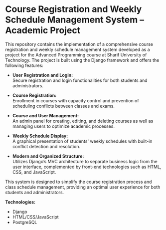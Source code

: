 # Course Registration and Weekly Schedule Management System – Academic Project

This repository contains the implementation of a comprehensive course registration and weekly schedule management system developed as a project for the Advanced Programming course at Sharif University of Technology. The project is built using the Django framework and offers the following features:

- **User Registration and Login:**  
  Secure registration and login functionalities for both students and administrators.

- **Course Registration:**  
  Enrollment in courses with capacity control and prevention of scheduling conflicts between classes and exams.

- **Course and User Management:**  
  An admin panel for creating, editing, and deleting courses as well as managing users to optimize academic processes.

- **Weekly Schedule Display:**  
  A graphical presentation of students' weekly schedules with built-in conflict detection and resolution.

- **Modern and Organized Structure:**  
  Utilizes Django’s MVC architecture to separate business logic from the user interface, complemented by front-end technologies such as HTML, CSS, and JavaScript.

This system is designed to simplify the course registration process and class schedule management, providing an optimal user experience for both students and administrators.

**Technologies:**  
- Django  
- HTML/CSS/JavaScript  
- PostgreSQL
